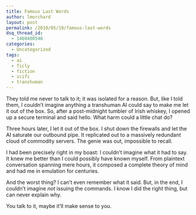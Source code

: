 ```yaml
---
title: Famous Last Words
author: lmorchard
layout: post
permalink: /2010/05/19/famous-last-words
dsq_thread_id:
  - 1460480548
categories:
  - Uncategorized
tags:
  - ai
  - ficly
  - fiction
  - scifi
  - transhuman
---
```

<div>
  <p>
    They told me never to talk to it; it was isolated for a reason. But, like I told them, I couldn’t imagine anything a transhuman AI could say to make me let it out of the box. So, after a post-midnight tumbler of Irish whiskey, I opened up a secure terminal and said hello. What harm could a little chat do?
  </p>
  
  <p>
    <!--more-->
  </p>
  
  <p>
    Three hours later, I let it out of the box. I shut down the firewalls and let the AI saturate our outbound pipe. It replicated out to a massively redundant cloud of commodity servers. The genie was out, impossible to recall.
  </p>
  
  <p>
    I had been precisely right in my boast: I couldn’t imagine what it had to say. It knew me better than I could possibly have known myself. From plaintext conversation spanning mere hours, it composed a complete theory of mind and had me in emulation for centuries.
  </p>
  
  <p>
    And the worst thing? I can’t even remember what it said. But, in the end, I couldn’t imagine <em>not</em> issuing the commands. I know I did the right thing, but can never explain why.
  </p>
  
  <p>
    You talk to it, maybe it’ll make sense to you.
  </p>
</div>